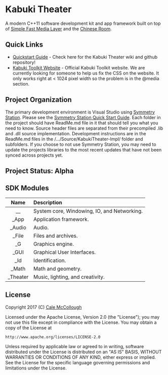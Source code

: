 # Kabuki Theater
A modern C++11 software development kit and app framework built on top of [Simple Fast Media Layer](http://www.sfml-dev.org/) and the [Chinese Room](https://github.com/Kabuki-Toolkit/ChineseRoom).

## Quick Links
* [Quickstart Guide](https://github.com/Kabuki-Toolkit/Kabuki-Theater/wiki/Quickstart-Guide.md) -
    Check here for the Kabuki Theater wiki and github repository!
* [Kabuki Toolkit Website](https://kabuki-toolkit.github.io/) - Official Kabuki Toolkit website. We are currently
    looking for someone to help us fix the CSS on the website. It only works right at < 1024 pixel width so the
    problem is in the @media section.

## Project Organization
The primary development environment is Visual Studio using [Symmetry Station](https://github.com/Kabuki-Toolkit/SymmetryStation). Please see the [Symmetry Station Quick Start Guide](https://github.com/Kabuki-Toolkit/SymmetryStation/wiki/Quick-Start-Guide). Each folder in the project should have ReadMe.md file in it that should tell you what you need to know. Source header files are separated from their precompiled .lib and .dll source implementation. Development instructions are in the ReadMe.md files in the /.../Source/KabukiTheater-Impl/ folder and subfolders. If you choose to not use Symmetry Station, you may need to update the projects libraries to the most recent updates that have not been synced across projects yet.

## Project Status: Alpha

## SDK Modules
| Name     | Description |
|:--------:|:------------|
| __       | System core, Windowing, IO, and Networking.|
| _App     | Application framework.|
| _Audio   | Audio.|
| _File    | Files and archives.|
| _G       | Graphics engine.|
| _GUI     | Graphical User Interfaces.|
| _Id      | Identification.|
| _Math    | Math and geometry.|
| _Theater | Music, lighting, and creativity.|

## License
Copyright 2017 (C) [Cale McCollough](mailto:calemccollough@gmail.com)

Licensed under the Apache License, Version 2.0 (the "License");
you may not use this file except in compliance with the License.
You may obtain a copy of the License at

    http://www.apache.org/licenses/LICENSE-2.0

Unless required by applicable law or agreed to in writing, software
distributed under the License is distributed on an "AS IS" BASIS,
WITHOUT WARRANTIES OR CONDITIONS OF ANY KIND, either express or implied.
See the License for the specific language governing permissions and
limitations under the License.
